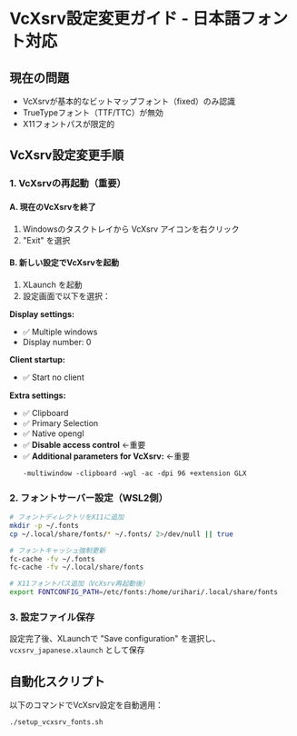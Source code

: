 # VcXsrv設定変更ガイド - 日本語フォント対応

## 現在の問題
- VcXsrvが基本的なビットマップフォント（fixed）のみ認識
- TrueTypeフォント（TTF/TTC）が無効
- X11フォントパスが限定的

## VcXsrv設定変更手順

### 1. VcXsrvの再起動（重要）

#### A. 現在のVcXsrvを終了
1. Windowsのタスクトレイから VcXsrv アイコンを右クリック
2. "Exit" を選択

#### B. 新しい設定でVcXsrvを起動
1. XLaunch を起動
2. 設定画面で以下を選択：

**Display settings:**
- ✅ Multiple windows
- Display number: 0

**Client startup:**
- ✅ Start no client

**Extra settings:**
- ✅ Clipboard
- ✅ Primary Selection  
- ✅ Native opengl
- ✅ **Disable access control** ←重要
- ✅ **Additional parameters for VcXsrv:** ←重要
  ```
  -multiwindow -clipboard -wgl -ac -dpi 96 +extension GLX
  ```

### 2. フォントサーバー設定（WSL2側）

```bash
# フォントディレクトリをX11に追加
mkdir -p ~/.fonts
cp ~/.local/share/fonts/* ~/.fonts/ 2>/dev/null || true

# フォントキャッシュ強制更新
fc-cache -fv ~/.fonts
fc-cache -fv ~/.local/share/fonts

# X11フォントパス追加（VcXsrv再起動後）
export FONTCONFIG_PATH=/etc/fonts:/home/urihari/.local/share/fonts
```

### 3. 設定ファイル保存
設定完了後、XLaunchで "Save configuration" を選択し、
`vcxsrv_japanese.xlaunch` として保存

## 自動化スクリプト
以下のコマンドでVcXsrv設定を自動適用：
```bash
./setup_vcxsrv_fonts.sh
```